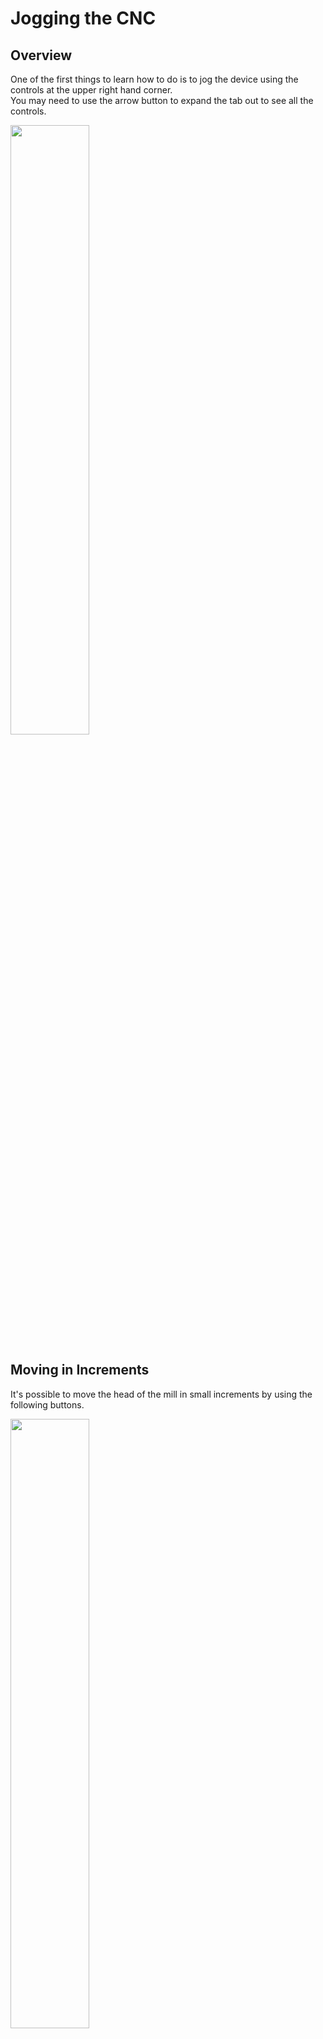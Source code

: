 # Jogging the CNC


## Overview

One of the first things to learn how to do is to jog the device using the controls at the upper right hand corner. <br>
You may need to use the arrow button to expand the tab out to see all the controls.

<a href="../../images/Milling/Jog/Jog1.png"><img src="../../images/Milling/Jog/Jog1.png" height="50%" width="50%" ></a> <br>


## Moving in Increments

It's possible to move the head of the mill in small increments by using the following buttons.

<a href="../../images/Milling/Jog/Jog2.png"><img src="../../images/Milling/Jog/Jog2.png" height="50%" width="50%" ></a> <br>

By default, the amount to move should be in mm, it's possible to set larger or smaller values to move using the buttons underneath.
To use a value larger than 1 just use the custom drop down.

<a href="../../images/Milling/Jog/Jog3.png"><img src="../../images/Milling/Jog/Jog3.png" height="50%" width="50%" ></a> <br>

**Note** be careful to make sure the machine is homed after enabling the power to the machine. <br>
This should avoid the machine moving too far / crashing into itself.


## Homing the machine

One of the first steps we need to do is to home the machine.

<a href="../../images/Milling/Jog/Jog5.png"><img src="../../images/Milling/Jog/Jog5.png" height="50%" width="50%" ></a> <br>

This will trigger the machine to move to the lower left upwards corner. <br>
There are limit switches for left to right and for front to back. <br>
There's also a limit switch for the head moving upwards but not downwards.

Software limits have also been enabled which prevents the machine from traveling too far downwards,
but this relies on the homing of the machine being correct. <br>
If the machine hasn't been homed then this may result in the machine stopping before it should when traveling.


## Zeroing the machine

CNC's tend to have a concept of a zero point. <br>
The best way to imagine this is the starting point from which the G-Code will start to run.

The zero point is the reference to which all other move operations occur. <br>
This zero point can be anywhere

  * Usually you set the zero point to the bottom left corner of where you will be milling from.
  * Also it's best to set the Z Axis (height of the mill bit above the material) so that it's just touching the top of the material that's going to be milled.
  * One trick to getting the Z Height right is to turn the spindle on, and to jog the machine down slightly until you start to hear it grind against the wood.
  * This assumes you have set the origin in the Cam software to the **bottom left** corner at the **top** of the material

Once the head is in the right place you can then use the **Zero Out** button to tell the grbl firmware that this is the new starting point.

<a href="../../images/Milling/Jog/Jog4.png"><img src="../../images/Milling/Jog/Jog4.png" ></a> <br>

The *Go To Zero* button should be used carefully, this will cause the cnc head to move back to the zero point if it's currently in some other location.
If the zero point isn't set right then you might cause the head to crash into the milling material.

Note with Grbl and Chillipepr only G92 based Axis is supported which is a temporary axis which tends to be reset between power cycles. <br>
Grbl actually has support for G53 / G54 G-Codes for more permentant relative axis, but this can't be set within Chillipepr.
